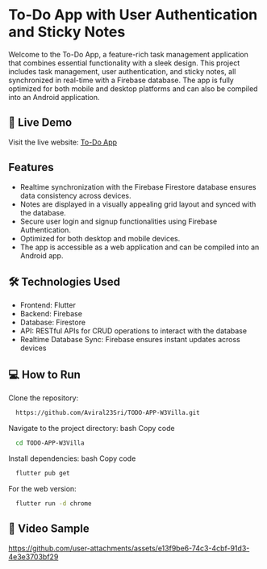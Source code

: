 
# To-Do App with User Authentication and Sticky Notes

Welcome to the To-Do App, a feature-rich task management application that combines essential functionality with a sleek design. This project includes task management, user authentication, and sticky notes, all synchronized in real-time with a Firebase database. The app is fully optimized for both mobile and desktop platforms and can also be compiled into an Android application.


## 🔗 Live Demo

Visit the live website: [To-Do App](https://aviral23sri.github.io/)
## Features

- Realtime synchronization with the Firebase Firestore database ensures data consistency across devices.
- Notes are displayed in a visually appealing grid layout and synced with the database.
- Secure user login and signup functionalities using Firebase Authentication.
- Optimized for both desktop and mobile devices.
- The app is accessible as a web application and can be compiled into an Android app.


## 🛠️ Technologies Used

- Frontend: Flutter
- Backend: Firebase
- Database: Firestore
- API: RESTful APIs for CRUD operations to interact with the database
- Realtime Database Sync: Firebase ensures instant updates across devices
## 💻 How to Run

Clone the repository:
```bash
  https://github.com/Aviral23Sri/TODO-APP-W3Villa.git
```
Navigate to the project directory:
bash
Copy code

```bash
  cd TODO-APP-W3Villa
```
Install dependencies:
bash
Copy code

```bash
  flutter pub get

```
For the web version:
```bash
  flutter run -d chrome

```
## 📸 Video Sample

https://github.com/user-attachments/assets/e13f9be6-74c3-4cbf-91d3-4e3e3703bf29
